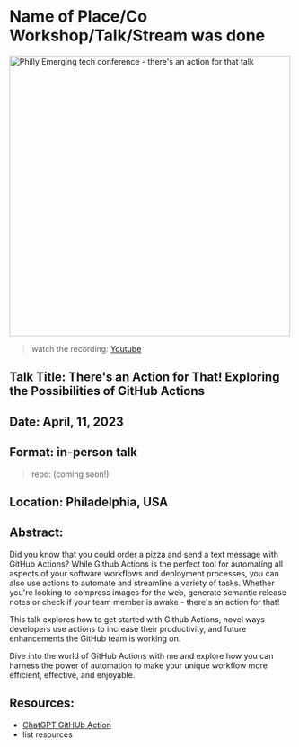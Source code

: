 # Name of Place/Co Workshop/Talk/Stream was done

<img width="500" alt="Philly Emerging tech conference - there's an action for that talk" src="https://user-images.githubusercontent.com/47188731/222786684-b9d42676-6cea-43e1-b5c7-cdc8aad0fe31.png">

> watch the recording: [Youtube](https://www.youtube.com/watch?v=SDAgg2Dm0Dk)

## Talk Title: There's an Action for That! Exploring the Possibilities of GitHub Actions 
## Date: April, 11, 2023 
## Format: in-person talk 
> repo: (coming soon!) 
## Location: Philadelphia, USA 

## Abstract: 

Did you know that you could order a pizza and send a text message with GitHub Actions? While Github Actions is the perfect tool for automating all aspects of your software workflows and deployment processes, you can also use actions to automate and streamline a variety of tasks. Whether you're looking to compress images for the web, generate semantic release notes or check if your team member is awake - there's an action for that! 

This talk explores how to get started with Github Actions, novel ways developers use actions to increase their productivity, and future enhancements the GitHub team is working on. 

Dive into the world of GitHub Actions with me and explore how you can harness the power of automation to make your unique workflow more efficient, effective, and enjoyable. 


## Resources:
- [ChatGPT GitHUb Action](https://github.com/marketplace/actions/chatgpt-integration)
- list resources
